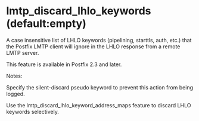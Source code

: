 # lmtp_discard_lhlo_keywords (default:empty) 

 A case insensitive list of LHLO keywords (pipelining, starttls,
auth, etc.) that the Postfix LMTP client will ignore in the LHLO
response
from a remote LMTP server. 

 This feature is available in Postfix 2.3 and later. 

 Notes: 



  Specify the silent-discard pseudo keyword to prevent
this action from being logged. 

  Use the lmtp_discard_lhlo_keyword_address_maps feature to
discard LHLO keywords selectively. 




